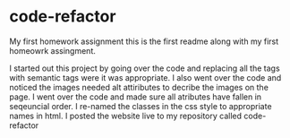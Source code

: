 # code-refactor
My first homework assignment this is the first readme along with my first homeowrk assingment.

I started out this project by going over the code and replacing all the
tags with semantic tags were it was appropriate. I also went over the code and noticed the images needed alt attiributes to decribe the images on the page. I went over the code and made sure all atributes have fallen in seqeuncial order. I re-named the classes in the css style to appropriate names in html. I posted the website live to my repository called code-refactor
